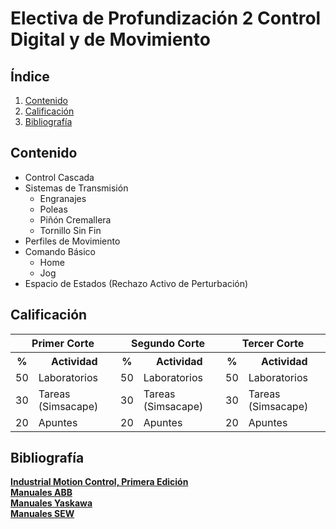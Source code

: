 # Electiva de Profundización 2 Control Digital y de Movimiento 

## Índice
1. [Contenido](#contenido)
2. [Calificación](#calificación)
3. [Bibliografía](#bibliografía)

## Contenido
- Control Cascada
- Sistemas de Transmisión
  - Engranajes
  - Poleas
  - Piñón Cremallera
  - Tornillo Sin Fin
- Perfiles de Movimiento
- Comando Básico
  - Home
  - Jog
- Espacio de Estados (Rechazo Activo de Perturbación)

## Calificación

<div align="center">

<table>
  <tr>
    <th colspan="2">Primer Corte</th>
    <th colspan="2">Segundo Corte</th>
    <th colspan="2">Tercer Corte</th>
  </tr>
  <tr>
    <th>%</th>
    <th>Actividad</th>
    <th>%</th>
    <th>Actividad</th>
    <th>%</th>
    <th>Actividad</th>
  </tr>
  <tr>
    <td>50</td>
    <td>Laboratorios</td>
    <td>50</td>
    <td>Laboratorios</td>
    <td>50</td>
    <td>Laboratorios</td>
  </tr>
  <tr>
    <td>30</td>
    <td>Tareas (Simsacape)</td>
    <td>30</td>
    <td>Tareas (Simsacape)</td>
    <td>30</td>
    <td>Tareas (Simsacape)</td>
  </tr>
  <tr>
    <td>20</td>
    <td>Apuntes</td>
    <td>20</td>
    <td>Apuntes</td>
    <td>20</td>
    <td>Apuntes</td>
  </tr>
</table>

</div>

## Bibliografía

[**Industrial Motion Control, Primera Edición**](https://www.amazon.com/dp/ISBN)  
[**Manuales ABB**](https://global.abb/)  
[**Manuales Yaskawa**](https://www.yaskawa.com/)  
[**Manuales SEW**](https://www.sew-eurodrive.es/)  



